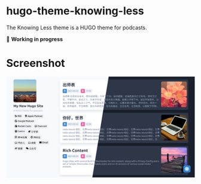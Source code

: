 # hugo-theme-knowing-less

The Knowing Less theme is a HUGO theme for podcasts.

:construction: **Working in progress**

# Screenshot

![](images/screenshot.png)

